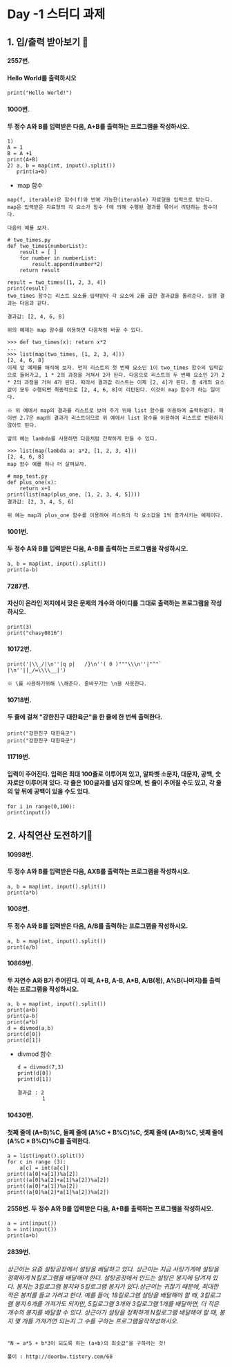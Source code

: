 # Day -1 스터디 과제

## 1. 입/출력 받아보기 :dango:



#### 2557번.

####  Hello World를 출력하시오

```
print("Hello World!")
```



#### 1000번.

####  두 정수 A와 B를 입력받은 다음, A+B를 출력하는 프로그램을 작성하시오.

```
1)
A = 1
B = A +1
print(A+B)
2) a, b = map(int, input().split())
   print(a+b) 
```

* map 함수

```
map(f, iterable)은 함수(f)와 반복 가능한(iterable) 자료형을 입력으로 받는다. map은 입력받은 자료형의 각 요소가 함수 f에 의해 수행된 결과를 묶어서 리턴하는 함수이다.

다음의 예를 보자.

# two_times.py
def two_times(numberList):
    result = [ ]
    for number in numberList:
        result.append(number*2)
    return result

result = two_times([1, 2, 3, 4])
print(result)
two_times 함수는 리스트 요소를 입력받아 각 요소에 2를 곱한 결과값을 돌려준다. 실행 결과는 다음과 같다.

결과값: [2, 4, 6, 8]

위의 예제는 map 함수를 이용하면 다음처럼 바꿀 수 있다.

>>> def two_times(x): return x*2
...
>>> list(map(two_times, [1, 2, 3, 4]))
[2, 4, 6, 8]
이제 앞 예제를 해석해 보자. 먼저 리스트의 첫 번째 요소인 1이 two_times 함수의 입력값으로 들어가고, 1 * 2의 과정을 거쳐서 2가 된다. 다음으로 리스트의 두 번째 요소인 2가 2 * 2의 과정을 거쳐 4가 된다. 따라서 결과값 리스트는 이제 [2, 4]가 된다. 총 4개의 요소값이 모두 수행되면 최종적으로 [2, 4, 6, 8]이 리턴된다. 이것이 map 함수가 하는 일이다.

※ 위 예에서 map의 결과를 리스트로 보여 주기 위해 list 함수를 이용하여 출력하였다. 파이썬 2.7은 map의 결과가 리스트이므로 위 예에서 list 함수를 이용하여 리스트로 변환하지 않아도 된다.

앞의 예는 lambda를 사용하면 다음처럼 간략하게 만들 수 있다.

>>> list(map(lambda a: a*2, [1, 2, 3, 4]))
[2, 4, 6, 8]
map 함수 예를 하나 더 살펴보자.

# map_test.py
def plus_one(x):
    return x+1
print(list(map(plus_one, [1, 2, 3, 4, 5])))
결과값: [2, 3, 4, 5, 6]

위 예는 map과 plus_one 함수를 이용하여 리스트의 각 요소값을 1씩 증가시키는 예제이다.
```



#### 1001번.

####  두 정수 A와 B를 입력받은 다음, A-B를 출력하는 프로그램을 작성하시오.

```
a, b = map(int, input().split())
print(a-b)
```



#### 7287번.

#### 자신이 온라인 저지에서 맞은 문제의 개수와 아이디를 그대로 출력하는 프로그램을 작성하시오. 

```
print(3)
print("chasy0816")
```



#### 10172번.

```
print('|\\_/|\n''|q p|   /}\n''( 0 )"""\\\n''|"^"`    |\n''||_/=\\\\__|')
```

```
※ \를 사용하기위해 \\해준다. 줄바꾸기는 \n을 사용한다.
```



#### 10718번.

####  두 줄에 걸쳐 "강한친구 대한육군"을 한 줄에 한 번씩 출력한다.

```
print("강한친구 대한육군")
print("강한친구 대한육군")
```



#### 11719번.

#### 입력이 주어진다. 입력은 최대 100줄로 이루어져 있고, 알파벳 소문자, 대문자, 공백, 숫자로만 이루어져 있다. 각 줄은 100글자를 넘지 않으며, 빈 줄이 주어질 수도 있고, 각 줄의 앞 뒤에 공백이 있을 수도 있다. 


```
for i in range(0,100):
print(input())
```




##  2. 사칙연산 도전하기:apple:

#### 10998번. 

####  두 정수 A와 B를 입력받은 다음, AXB를 출력하는 프로그램을 작성하시오. 

```
a, b = map(int, input().split())
print(a*b) 
```



#### 1008번.

####  두 정수 A와 B를 입력받은 다음, A/B를 출력하는 프로그램을 작성하시오.

```
a, b = map(int, input().split())
print(a/b) 
```



#### 10869번.   

#### 두 자연수 A와 B가 주어진다. 이 때, A+B, A-B, A*B, A/B(몫), A%B(나머지)를 출력하는 프로그램을 작성하시오.   

```
a, b = map(int, input().split())
print(a+b) 
print(a-b)
print(a*b)
d = divmod(a,b)
print(d[0])
print(d[1])
```

* divmod 함수

  ```
  d = divmod(7,3) 
  print(d[0])
  print(d[1])
  
  결과값 : 2
          1
  ```



#### 10430번. 

####  첫째 줄에 (A+B)%C, 둘째 줄에 (A%C + B%C)%C, 셋째 줄에 (A×B)%C, 넷째 줄에 (A%C × B%C)%C를 출력한다. 

```
a = list(input().split())
for c in range (3):
    a[c] = int(a[c])
print((a[0]+a[1])%a[2])
print((a[0]%a[2]+a[1]%a[2])%a[2])
print((a[0]*a[1])%a[2])
print((a[0]%a[2]*a[1]%a[2])%a[2])
```



#### 2558번. 두 정수 A와 B를 입력받은 다음, A+B를 출력하는 프로그램을 작성하시오.  

```
a = int(input())
b = int(input())
print(a+b)
```



#### 2839번. 

###### 상근이는 요즘 설탕공장에서 설탕을 배달하고 있다. 상근이는 지금 사탕가게에 설탕을 정확하게 N킬로그램을 배달해야 한다. 설탕공장에서 만드는 설탕은 봉지에 담겨져 있다. 봉지는 3킬로그램 봉지와 5킬로그램 봉지가 있다.상근이는 귀찮기 때문에, 최대한 적은 봉지를 들고 가려고 한다. 예를 들어, 18킬로그램 설탕을 배달해야 할 때, 3킬로그램 봉지 6개를 가져가도 되지만, 5킬로그램 3개와 3킬로그램 1개를 배달하면, 더 적은 개수의 봉지를 배달할 수 있다. 상근이가 설탕을 정확하게 N킬로그램 배달해야 할 때, 봉지 몇 개를 가져가면 되는지 그 수를 구하는 프로그램을작작성하시오.


```
"N = a*5 + b*3이 되도록 하는 (a+b)의 최솟값"을 구하라는 것!
```

```
풀이 : http://doorbw.tistory.com/60
```
















